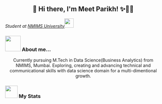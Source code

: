 <h2 align="center">  👋 Hi there, I'm Meet Parikh! ✨🧑🏻‍ </h2>
<p><em>Student at <a href="https://www.nmims.edu/">NMIMS University</a><img src="https://media.giphy.com/media/fYSnHlufseco8Fh93Z/giphy.gif" width="30"></br>
</em></p>

<p align="center">
<a href="https://github.com/P-ME3T">
 </a>
 <a href="https://www.linkedin.com/in/meet-parikh-641a21191/">
 </a>
 <a href="https://twitter.com/P_ME3T">
 </a>
<a href="https://www.instagram.com/meet__parikh/">
 </a>
<a href="https://www.quora.com/profile/Meet-Parikh-46">
 </a>
</p>

### <img src="https://media.giphy.com/media/VgCDAzcKvsR6OM0uWg/giphy.gif" width="50"> About me...

<p align="center">
   Currently pursuing M.Tech in Data Science(Business Analytics) from NMIMS, Mumbai. Exploring, creating and advancing technical and communicational skills with data science domain for a multi-dimentional growth.
</p>

### <img src="https://media.giphy.com/media/cj87CxfRtrUifF3Ryk/giphy.gif" width="40"> My Stats 

